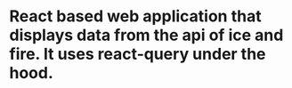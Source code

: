 # React based web application that displays data from the api of ice and fire. It uses react-query under the hood.
